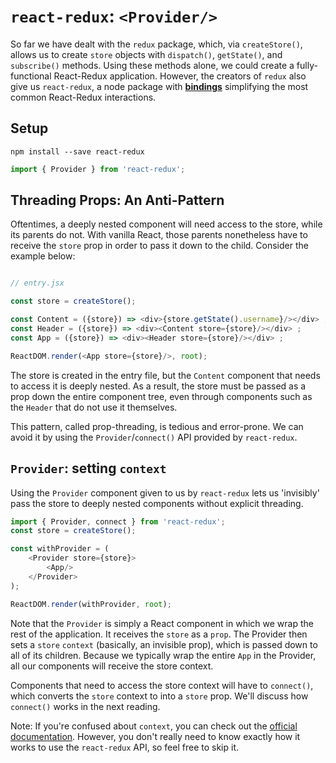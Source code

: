 # `react-redux`: `<Provider/>`

So far we have dealt with the `redux` package, which, via `createStore()`,
allows us to create `store` objects with `dispatch()`, `getState()`, and
`subscribe()` methods. Using these methods alone, we could create a fully-
functional React-Redux application. However, the creators of `redux` also give
us `react-redux`, a node package with [**bindings**][bindings] simplifying the most common React-Redux interactions.

## Setup

```
npm install --save react-redux
```

```js
import { Provider } from 'react-redux';

```

## Threading Props: An Anti-Pattern

Oftentimes, a deeply nested component will need access to the store, while its
parents do not. With vanilla React, those parents nonetheless have to receive
the `store` prop in order to pass it down to the child. Consider the example below:

```js

// entry.jsx

const store = createStore();

const Content = ({store}) => <div>{store.getState().username}/></div> ;
const Header = ({store}) => <div><Content store={store}/></div> ;
const App = ({store}) => <div><Header store={store}/></div> ;

ReactDOM.render(<App store={store}/>, root);

```

The store is created in the entry file, but the `Content` component that needs
to access it is deeply nested. As a result, the store must be passed as a prop
down the entire component tree, even through components such as the `Header`
that do not use it themselves.

This pattern, called prop-threading, is tedious and error-prone. We can avoid
it by using the `Provider`/`connect()` API provided by `react-redux`.

## `Provider`: setting `context`

Using the `Provider` component given to us by `react-redux` lets us 'invisibly'
pass the store to deeply nested components without explicit threading.

```js
import { Provider, connect } from 'react-redux';
const store = createStore();

const withProvider = (
	<Provider store={store}>
		<App/>
	</Provider>
);

ReactDOM.render(withProvider, root);
```

Note that the `Provider` is simply a React component in which we wrap the rest
of the application. It receives the `store` as a `prop`. The Provider then sets
a `store` `context` (basically, an invisible prop), which is passed down to all
of its children. Because we typically wrap the entire `App` in the Provider, all
our components will receive the store context. 

Components that need to access the store context will have to `connect()`, which converts the `store` context to into a `store` prop. We'll discuss how `connect()` works in the next reading.

Note: If you're confused about `context`, you can check out the
[official documentation][context]. However, you don't really need to know exactly how it works to use the `react-redux` API, so feel free to skip it.

[context]: https://facebook.github.io/react/docs/context.html
[bindings]: https://en.wikipedia.org/wiki/Language_binding

